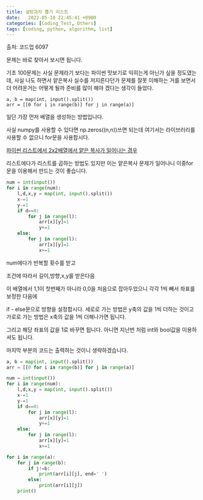 ```yaml
---
title: 설탕과자 뽑기 리스트
date:   2022-05-10 22:45:41 +0900
categories: [Coding_Test, Others]
tags: [coding, python, algorithm, list]
---
```


출처: 코드업 6097

문제는 바로 찾아서 보시면 됩니다.

기초 100문제는 사실 문제라기 보다는 파이썬 맛보기로 익히는게 아닌가 싶을 정도였는데, 사실 나도 하면서 얕은복사 실수를 저지른다던가 문제를 잘못 이해하는 거를 보면서 더 어려운거는 어떻게 될까 준비를 많이 해야 겠다는 생각이 들었다.

```pytnon
a, b = map(int, input().split())
arr = [[0 for i in range(b)] for j in range(a)]
```

일단 가장 먼저 배열을 생성하는 방법입니다.

사실 numpy를 사용할 수 있다면 np.zeros((n,n))쓰면 되는데 여기서는 라이브러리를 사용할 수 없으니 for문을 사용합시다.

[파이썬 리스트에서 2x2배열에서 얕은 복사가 일어나는 경우](https://jeong-daniel.github.io/posts/%ED%8C%8C%EC%9D%B4%EC%8D%AC-%EB%A6%AC%EC%8A%A4%ED%8A%B8%EC%97%90%EC%84%9C-2x2%EB%B0%B0%EC%97%B4%EC%97%90%EC%84%9C-%EC%96%95%EC%9D%80-%EB%B3%B5%EC%82%AC%EA%B0%80-%EC%9D%BC%EC%96%B4%EB%82%98%EB%8A%94-%EA%B2%BD%EC%9A%B0/)

리스트에다가 리스트를 곱하는 방법도 있지만 이는 얕은복사 문제가 일어나니 이중for문을 이용해서 만드는 것이 좋습니다.

```python
num = int(input())
for i in range(num):
    l,d,x,y = map(int, input().split())
    x-=1
    y-=1
    if d==0:
        for j in range(l):
            arr[x][y]=1
            y+=1
    else:
        for j in range(l):
            arr[x][y]=1
            x+=1
```

num에다가 반복할 횟수를 받고

조건에 따라서 길이,방향,x,y를 받은다음

이 배열에서 1,1이 첫번째가 아니라 0,0을 처음으로 잡아두었으니 각각 1씩 빼서 좌표를 보정한 다음에

if - else문으로 방향을 설정합시다. 세로로 가는 방법은 y축의 값을 1씩 더하는 것이고 가로로 가는 방법은 x축의 값을 1씩 더해나가면 됩니다.

그리고 해당 좌표의 값을 1로 바꾸면 됩니다. 아니면 지난번 처럼 int와 bool값을 이용하셔도 됩니다.

마지막 부분의 코드는 출력하는 것이니 생략하겠습니다.

```python
a, b = map(int, input().split())
arr = [[0 for i in range(b)] for j in range(a)]

num = int(input())
for i in range(num):
    l,d,x,y = map(int, input().split())
    x-=1
    y-=1
    if d==0:
        for j in range(l):
            arr[x][y]=1
            y+=1
    else:
        for j in range(l):
            arr[x][y]=1
            x+=1

for i in range(a):
    for j in range(b):
        if j!=b:
            print(arr[i][j], end=' ')
        else:
            print(arr[i][j])
    print()
```